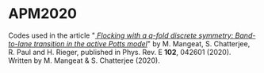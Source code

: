 # APM2020

Codes used in the article "<i><a href='https://link.aps.org/doi/10.1103/PhysRevE.102.042601' target="_blank"> Flocking with a q-fold discrete symmetry: Band-to-lane transition in the active Potts model</a></i>" by M. Mangeat, S. Chatterjee, R. Paul and H. Rieger, published in Phys. Rev. E <b>102</b>, 042601 (2020).</br>
Written by M. Mangeat & S. Chatterjee (2020).
